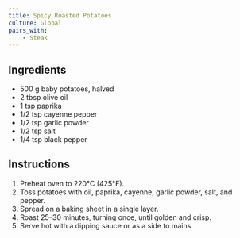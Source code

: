 ```yaml
---
title: Spicy Roasted Potatoes
culture: Global
pairs_with:
    - Steak
---
```


## Ingredients
- 500 g baby potatoes, halved
- 2 tbsp olive oil
- 1 tsp paprika
- 1/2 tsp cayenne pepper
- 1/2 tsp garlic powder
- 1/2 tsp salt
- 1/4 tsp black pepper

## Instructions
1. Preheat oven to 220°C (425°F).
2. Toss potatoes with oil, paprika, cayenne, garlic powder, salt, and pepper.
3. Spread on a baking sheet in a single layer.
4. Roast 25–30 minutes, turning once, until golden and crisp.
5. Serve hot with a dipping sauce or as a side to mains.
